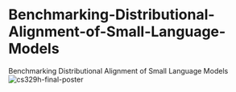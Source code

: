 # Benchmarking-Distributional-Alignment-of-Small-Language-Models
Benchmarking Distributional Alignment of Small Language Models
![cs329h-final-poster](https://github.com/user-attachments/assets/946b5f90-a51f-4e71-b16c-e9dff0963e84)
